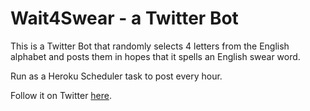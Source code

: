 # Wait4Swear - a Twitter Bot

This is a Twitter Bot that randomly selects 4 letters from the English alphabet and posts them in hopes that it spells an English swear word.

Run as a Heroku Scheduler task to post every hour.

Follow it on Twitter [here](https://twitter.com/wait4swear).

